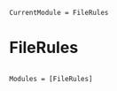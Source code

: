 ```@meta
CurrentModule = FileRules
```

# FileRules

```@index
```

```@autodocs
Modules = [FileRules]
```
